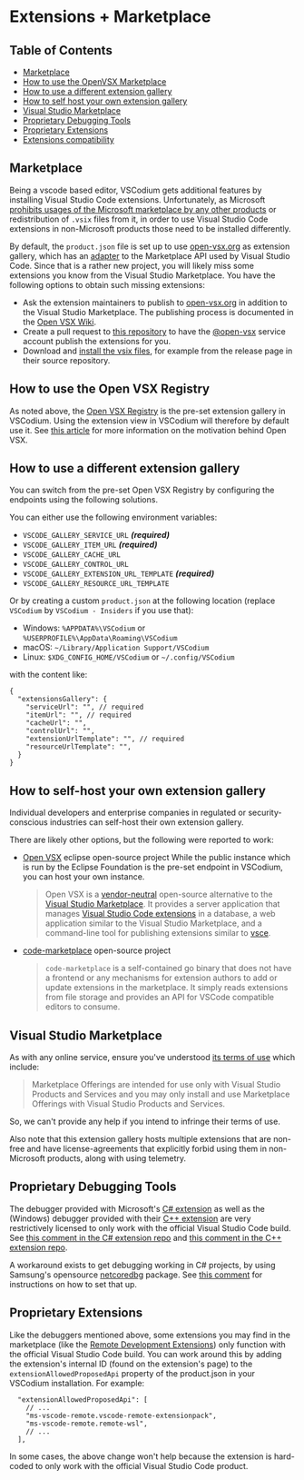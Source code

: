 <!-- order: 15 -->

# Extensions + Marketplace

## Table of Contents

- [Marketplace](#marketplace)
- [How to use the OpenVSX Marketplace](#howto-openvsx-marketplace)
- [How to use a different extension gallery](#howto-switch-marketplace)
- [How to self host your own extension gallery](#howto-selfhost-marketplace)
- [Visual Studio Marketplace](#visual-studio-marketplace)
- [Proprietary Debugging Tools](#proprietary-debugging-tools)
- [Proprietary Extensions](#proprietary-extensions)
- [Extensions compatibility](https://github.com/VSCodium/vscodium/blob/master/docs/extensions-compatibility.md)


## <a id="marketplace"></a>Marketplace

Being a vscode based editor, VSCodium gets additional features by installing Visual Studio Code extensions.
Unfortunately, as Microsoft [prohibits usages of the Microsoft marketplace by any other products](https://github.com/microsoft/vscode/issues/31168) or redistribution of `.vsix` files from it, in order to use Visual Studio Code extensions in non-Microsoft products those need to be installed differently.

By default, the `product.json` file is set up to use [open-vsx.org](https://open-vsx.org/) as extension gallery, which has an [adapter](https://github.com/eclipse/openvsx/wiki/Using-Open-VSX-in-VS-Code) to the Marketplace API used by Visual Studio Code. Since that is a rather new project, you will likely miss some extensions you know from the Visual Studio Marketplace. You have the following options to obtain such missing extensions:

* Ask the extension maintainers to publish to [open-vsx.org](https://open-vsx.org/) in addition to the Visual Studio Marketplace. The publishing process is documented in the [Open VSX Wiki](https://github.com/eclipse/openvsx/wiki/Publishing-Extensions).
* Create a pull request to [this repository](https://github.com/open-vsx/publish-extensions) to have the [@open-vsx](https://github.com/open-vsx) service account publish the extensions for you.
* Download and [install the vsix files](https://code.visualstudio.com/docs/editor/extension-gallery#_install-from-a-vsix), for example from the release page in their source repository.

## <a id="howto-openvsx-marketplace"></a>How to use the Open VSX Registry

As noted above, the [Open VSX Registry](https://open-vsx.org/) is the pre-set extension gallery in VSCodium. Using the extension view in VSCodium will therefore by default use it.
See [this article](https://www.gitpod.io/blog/open-vsx/) for more information on the motivation behind Open VSX.

## <a id="howto-switch-marketplace"></a>How to use a different extension gallery

You can switch from the pre-set Open VSX Registry by configuring the endpoints using the following solutions.

You can either use the following environment variables:
- `VSCODE_GALLERY_SERVICE_URL` ***(required)***
- `VSCODE_GALLERY_ITEM_URL` ***(required)***
- `VSCODE_GALLERY_CACHE_URL`
- `VSCODE_GALLERY_CONTROL_URL`
- `VSCODE_GALLERY_EXTENSION_URL_TEMPLATE` ***(required)***
- `VSCODE_GALLERY_RESOURCE_URL_TEMPLATE`

Or by creating a custom `product.json` at the following location (replace `VSCodium` by `VSCodium - Insiders` if you use that):
- Windows: `%APPDATA%\VSCodium` or `%USERPROFILE%\AppData\Roaming\VSCodium`
- macOS: `~/Library/Application Support/VSCodium`
- Linux: `$XDG_CONFIG_HOME/VSCodium` or `~/.config/VSCodium`

with the content like:

```jsonc
{
  "extensionsGallery": {
    "serviceUrl": "", // required
    "itemUrl": "", // required
    "cacheUrl": "",
    "controlUrl": "",
    "extensionUrlTemplate": "", // required
    "resourceUrlTemplate": "",
  }
}
```

## <a id="howto-selfhost-marketplace"></a>How to self-host your own extension gallery

Individual developers and enterprise companies in regulated or security-conscious industries can self-host their own extension gallery.

There are likely other options, but the following were reported to work:

* [Open VSX](https://github.com/eclipse/openvsx) eclipse open-source project
  While the public instance which is run by the Eclipse Foundation is the pre-set endpoint in VSCodium, you can host your own instance.

    > Open VSX is a [vendor-neutral](https://projects.eclipse.org/projects/ecd.openvsx) open-source alternative to the [Visual Studio Marketplace](https://marketplace.visualstudio.com/vscode). It provides a server application that manages [Visual Studio Code extensions](https://code.visualstudio.com/api) in a database, a web application similar to the Visual Studio Marketplace, and a command-line tool for publishing extensions similar to [vsce](https://code.visualstudio.com/api/working-with-extensions/publishing-extension#vsce).

* [code-marketplace](https://coder.com/blog/running-a-private-vs-code-extension-marketplace) open-source project

    > `code-marketplace` is a self-contained go binary that does not have a frontend or any mechanisms for extension authors to add or update extensions in the marketplace. It simply reads extensions from file storage and provides an API for VSCode compatible editors to consume.

## <a id="visual-studio-marketplace"></a>Visual Studio Marketplace

As with any online service, ensure you've understood [its terms of use](https://aka.ms/vsmarketplace-ToU) which include:
> Marketplace Offerings are intended for use only with Visual Studio Products and Services and you may only install and use Marketplace Offerings with Visual Studio Products and Services.

So, we can't provide any help if you intend to infringe their terms of use.

Also note that this extension gallery hosts multiple extensions that are non-free and have license-agreements that explicitly forbid using them in non-Microsoft products, along with using telemetry.

## <a id="proprietary-debugging-tools"></a>Proprietary Debugging Tools

The debugger provided with Microsoft's [C# extension](https://github.com/OmniSharp/omnisharp-vscode) as well as the (Windows) debugger provided with their [C++ extension](https://github.com/Microsoft/vscode-cpptools) are very restrictively licensed to only work with the official Visual Studio Code build. See [this comment in the C# extension repo](https://github.com/OmniSharp/omnisharp-vscode/issues/2491#issuecomment-418811364) and [this comment in the C++ extension repo](https://github.com/Microsoft/vscode-cpptools/issues/21#issuecomment-248349017).

A workaround exists to get debugging working in C# projects, by using Samsung's opensource [netcoredbg](https://github.com/Samsung/netcoredbg) package. See [this comment](https://github.com/VSCodium/vscodium/issues/82#issue-409806641) for instructions on how to set that up.

## <a id="proprietary-extensions"></a>Proprietary Extensions

Like the debuggers mentioned above, some extensions you may find in the marketplace (like the [Remote Development Extensions](https://code.visualstudio.com/docs/remote/remote-overview)) only function with the official Visual Studio Code build. You can work around this by adding the extension's internal ID (found on the extension's page) to the `extensionAllowedProposedApi` property of the product.json in your VSCodium installation. For example:

```jsonc
  "extensionAllowedProposedApi": [
    // ...
    "ms-vscode-remote.vscode-remote-extensionpack",
    "ms-vscode-remote.remote-wsl",
    // ...
  ],
```

In some cases, the above change won't help because the extension is hard-coded to only work with the official Visual Studio Code product.
